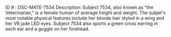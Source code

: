 ID # : DSC-MATE-7534
Description: Subject 7534, also known as "the Veterinarian," is a female human of average height and weight. The subjet's most notable physical features include her blonde hair styled in a wing and her VR jade LED eyes. Subject 7534 also sports a green cross earring in each ear and a goggle on her forehead.